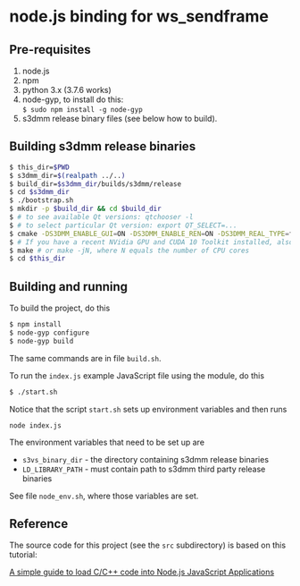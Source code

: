 node.js binding for ws_sendframe
================================

Pre-requisites
--------------

1. node.js
2. npm
3. python 3.x (3.7.6 works)
4. node-gyp, to install do this:<br/>
   `$ sudo npm install -g node-gyp`
5. s3dmm release binary files (see below how to build).

Building s3dmm release binaries
-------------------------------

```bash
$ this_dir=$PWD
$ s3dmm_dir=$(realpath ../..)
$ build_dir=$s3dmm_dir/builds/s3dmm/release
$ cd $s3dmm_dir
$ ./bootstrap.sh
$ mkdir -p $build_dir && cd $build_dir
$ # to see available Qt versions: qtchooser -l
$ # to select particular Qt version: export QT_SELECT=...
$ cmake -DS3DMM_ENABLE_GUI=ON -DS3DMM_ENABLE_REN=ON -DS3DMM_REAL_TYPE=float ../../..
$ # If you have a recent NVidia GPU and CUDA 10 Toolkit installed, also add -DS3DMM_ENABLE_CUDA=ON
$ make # or make -jN, where N equals the number of CPU cores
$ cd $this_dir
```

Building and running
--------------------

To build the project, do this
```bash
$ npm install
$ node-gyp configure
$ node-gyp build
```

The same commands are in file `build.sh`.

To run the `index.js` example JavaScript file using the module, do this
```bash
$ ./start.sh
```

Notice that the script `start.sh` sets up environment variables and then runs
```
node index.js
```

The environment variables that need to be set up are

- `s3vs_binary_dir` - the directory containing s3dmm release binaries
- `LD_LIBRARY_PATH` - must contain path to s3dmm third party release binaries

See file `node_env.sh`, where those variables are set.

Reference
---------

The source code for this project (see the `src` subdirectory) is based on this tutorial:

[A simple guide to load C/C++ code into Node.js JavaScript Applications](https://itnext.io/a-simple-guide-to-load-c-c-code-into-node-js-javascript-applications-3fcccf54fd32)
